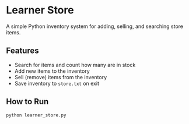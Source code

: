 # Learner Store

A simple Python inventory system for adding, selling, and searching store items.

## Features
- Search for items and count how many are in stock
- Add new items to the inventory
- Sell (remove) items from the inventory
- Save inventory to `store.txt` on exit

## How to Run
```bash
python learner_store.py

